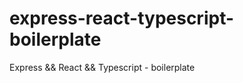 # express-react-typescript-boilerplate
Express &amp;&amp; React &amp;&amp; Typescript - boilerplate 
